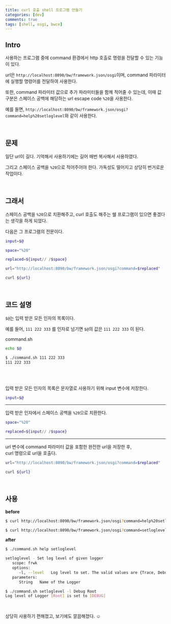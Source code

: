 ```yaml
---
title: curl 호출 shell 프로그램 만들기
categories: [dev]
comments: true
tags: [shell, osgi, bwce]
---
```


## Intro
사용하는 프로그램 중에 command 환경에서 http 호출로 명령을 전달할 수 있는 기능이 있다.

url은 `http://localhost:8090/bw/framework.json/osgi`이며, command 파라미터에 실행할 명령어를 전달하여 사용한다.

또한, command 파라미터 값으로 추가 파라미터들을 함께 적어줄 수 있는데, 이때 값 구분은 스페이스 공백에 해당하는 url escape code `%20`을 사용한다.

예를 들면, `http://localhost:8090/bw/framework.json/osgi?command=help%20setloglevel`와 같이 사용한다.

<br/>

## 문제
일단 url이 길다. 기억해서 사용하기에는 길어 매번 복사해서 사용하였다. 

그리고 스페이스 공백을 `%20`으로 적어주어야 한다. 가독성도 떨어지고 상당히 번거로운 작업이다.

<br/>

## 그래서
스페이스 공백을 `%20`으로 치환해주고, curl 호출도 해주는 쉘 프로그램이 있으면 좋겠다는 생각을 하게 되었다.

다음은 그 프로그램의 전문이다.

```bash
input=$@

space="%20"

replaced=${input// /$space}

url="http://localhost:8090/bw/framework.json/osgi?command=$replaced"

curl ${url}
```

<br/>

## 코드 설명
`$@`는 입력 받은 모든 인자의 목록이다.

예를 들어, `111 222 333` 를 인자로 넘기면 `$@`의 값은 `111 222 333` 이 된다.

command.sh
```bash
echo $@
```

```bash
$ ./command.sh 111 222 333
111 222 333
```

<br/>
<br/>

입력 받은 모든 인자의 목록은 문자열로 사용하기 위해 input 변수에 저장한다.
```bash
input=$@
```

---

입력 받은 인자에서 스페이스 공백을 `%20`으로 치환한다.
```bash
space="%20"

replaced=${input// /$space}
```

---

url 변수에 command 파라미터 값을 포함한 완전한 url을 저장한 후, <br/>
curl 명령으로 url을 호출다.
```bash
url="http://localhost:8090/bw/framework.json/osgi?command=$replaced"

curl ${url}
```

<br/>

## 사용
**before**
```bash
$ curl http://localhost:8090/bw/framework.json/osgi?command=help%20setloglevel 

$ curl http://localhost:8090/bw/framework.json/osgi?command=setloglevel%20-l%20Debug%20Root
```

**after**
```bash
$ ./command.sh help setloglevel

setloglevel - Set log level of given logger
   scope: frwk
   options:
      -l, --level   Log level to set. The valid values are {Trace, Debug, Info, Error, Warn}. If not provided, log level is set to parent log level. [optional]
   parameters:
      String   Name of the Logger
```

```bash
$ ./command.sh setloglevel -l Debug Root
Log level of Logger [Root] is set to [DEBUG]
```

<br/>

상당히 사용하기 편해졌고, 보기에도 깔끔해졌다. ☺️